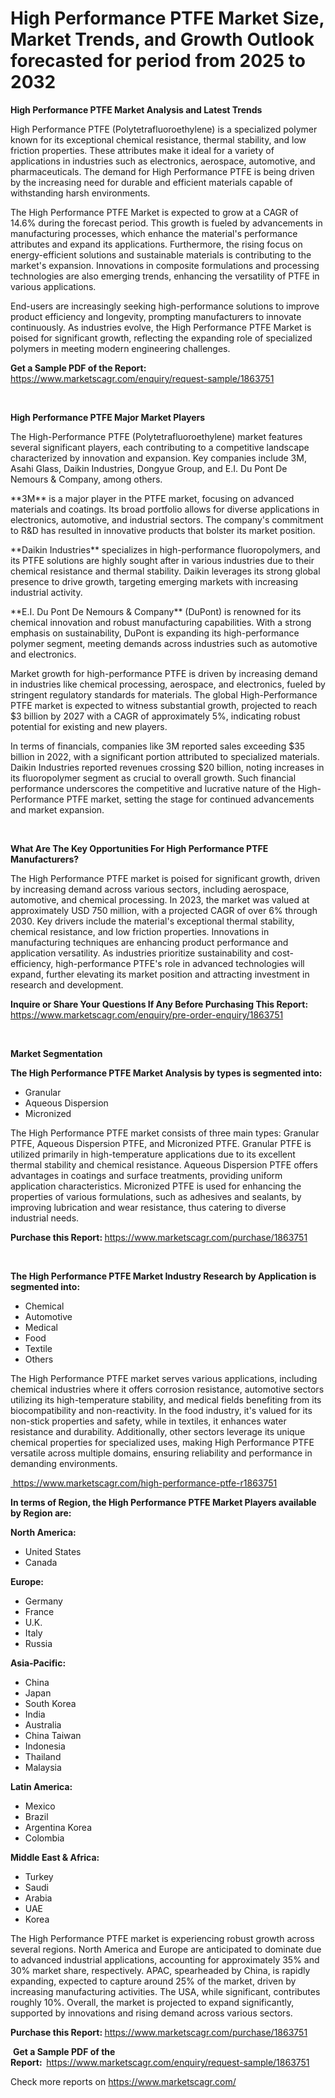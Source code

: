 <p><h1>High Performance PTFE Market Size, Market Trends, and Growth Outlook forecasted for period from 2025 to 2032</h1></p><p><strong>High Performance PTFE Market Analysis and Latest Trends</strong></p>
<p><p>High Performance PTFE (Polytetrafluoroethylene) is a specialized polymer known for its exceptional chemical resistance, thermal stability, and low friction properties. These attributes make it ideal for a variety of applications in industries such as electronics, aerospace, automotive, and pharmaceuticals. The demand for High Performance PTFE is being driven by the increasing need for durable and efficient materials capable of withstanding harsh environments.</p><p>The High Performance PTFE Market is expected to grow at a CAGR of 14.6% during the forecast period. This growth is fueled by advancements in manufacturing processes, which enhance the material's performance attributes and expand its applications. Furthermore, the rising focus on energy-efficient solutions and sustainable materials is contributing to the market's expansion. Innovations in composite formulations and processing technologies are also emerging trends, enhancing the versatility of PTFE in various applications. </p><p>End-users are increasingly seeking high-performance solutions to improve product efficiency and longevity, prompting manufacturers to innovate continuously. As industries evolve, the High Performance PTFE Market is poised for significant growth, reflecting the expanding role of specialized polymers in meeting modern engineering challenges.</p></p>
<p><strong>Get a Sample PDF of the Report:&nbsp;</strong> <a href="https://www.marketscagr.com/enquiry/request-sample/1863751?utm_campaign=3166&utm_medium=2&utm_source=Github&utm_content=ia&utm_term=03042025&utm_id=high-performance-ptfe">https://www.marketscagr.com/enquiry/request-sample/1863751</a></p>
<p>&nbsp;</p>
<p><strong>High Performance PTFE Major Market Players</strong></p>
<p><p>The High-Performance PTFE (Polytetrafluoroethylene) market features several significant players, each contributing to a competitive landscape characterized by innovation and expansion. Key companies include 3M, Asahi Glass, Daikin Industries, Dongyue Group, and E.I. Du Pont De Nemours & Company, among others.</p><p>**3M** is a major player in the PTFE market, focusing on advanced materials and coatings. Its broad portfolio allows for diverse applications in electronics, automotive, and industrial sectors. The company's commitment to R&D has resulted in innovative products that bolster its market position. </p><p>**Daikin Industries** specializes in high-performance fluoropolymers, and its PTFE solutions are highly sought after in various industries due to their chemical resistance and thermal stability. Daikin leverages its strong global presence to drive growth, targeting emerging markets with increasing industrial activity.</p><p>**E.I. Du Pont De Nemours & Company** (DuPont) is renowned for its chemical innovation and robust manufacturing capabilities. With a strong emphasis on sustainability, DuPont is expanding its high-performance polymer segment, meeting demands across industries such as automotive and electronics.</p><p>Market growth for high-performance PTFE is driven by increasing demand in industries like chemical processing, aerospace, and electronics, fueled by stringent regulatory standards for materials. The global High-Performance PTFE market is expected to witness substantial growth, projected to reach $3 billion by 2027 with a CAGR of approximately 5%, indicating robust potential for existing and new players.</p><p>In terms of financials, companies like 3M reported sales exceeding $35 billion in 2022, with a significant portion attributed to specialized materials. Daikin Industries reported revenues crossing $20 billion, noting increases in its fluoropolymer segment as crucial to overall growth. Such financial performance underscores the competitive and lucrative nature of the High-Performance PTFE market, setting the stage for continued advancements and market expansion.</p></p>
<p>&nbsp;</p>
<p><strong>What Are The Key Opportunities For High Performance PTFE Manufacturers?</strong></p>
<p><p>The High Performance PTFE market is poised for significant growth, driven by increasing demand across various sectors, including aerospace, automotive, and chemical processing. In 2023, the market was valued at approximately USD 750 million, with a projected CAGR of over 6% through 2030. Key drivers include the material's exceptional thermal stability, chemical resistance, and low friction properties. Innovations in manufacturing techniques are enhancing product performance and application versatility. As industries prioritize sustainability and cost-efficiency, high-performance PTFE's role in advanced technologies will expand, further elevating its market position and attracting investment in research and development.</p></p>
<p><strong>Inquire or Share Your Questions If Any Before Purchasing This Report:</strong> <a href="https://www.marketscagr.com/enquiry/pre-order-enquiry/1863751?utm_campaign=3166&utm_medium=2&utm_source=Github&utm_content=ia&utm_term=03042025&utm_id=high-performance-ptfe">https://www.marketscagr.com/enquiry/pre-order-enquiry/1863751</a></p>
<p>&nbsp;</p>
<p><strong>Market Segmentation</strong></p>
<p><strong>The High Performance PTFE Market Analysis by types is segmented into:</strong></p>
<p><ul><li>Granular</li><li>Aqueous Dispersion</li><li>Micronized</li></ul></p>
<p><p>The High Performance PTFE market consists of three main types: Granular PTFE, Aqueous Dispersion PTFE, and Micronized PTFE. Granular PTFE is utilized primarily in high-temperature applications due to its excellent thermal stability and chemical resistance. Aqueous Dispersion PTFE offers advantages in coatings and surface treatments, providing uniform application characteristics. Micronized PTFE is used for enhancing the properties of various formulations, such as adhesives and sealants, by improving lubrication and wear resistance, thus catering to diverse industrial needs.</p></p>
<p><strong>Purchase this Report:&nbsp;</strong><a href="https://www.marketscagr.com/purchase/1863751?utm_campaign=3166&utm_medium=2&utm_source=Github&utm_content=ia&utm_term=03042025&utm_id=high-performance-ptfe">https://www.marketscagr.com/purchase/1863751</a></p>
<p>&nbsp;</p>
<p><strong>The High Performance PTFE Market Industry Research by Application is segmented into:</strong></p>
<p><ul><li>Chemical</li><li>Automotive</li><li>Medical</li><li>Food</li><li>Textile</li><li>Others</li></ul></p>
<p><p>The High Performance PTFE market serves various applications, including chemical industries where it offers corrosion resistance, automotive sectors utilizing its high-temperature stability, and medical fields benefiting from its biocompatibility and non-reactivity. In the food industry, it's valued for its non-stick properties and safety, while in textiles, it enhances water resistance and durability. Additionally, other sectors leverage its unique chemical properties for specialized uses, making High Performance PTFE versatile across multiple domains, ensuring reliability and performance in demanding environments.</p></p>
<p><a href="https://www.marketscagr.com/high-performance-ptfe-r1863751?utm_campaign=3166&utm_medium=2&utm_source=Github&utm_content=ia&utm_term=03042025&utm_id=high-performance-ptfe">&nbsp;https://www.marketscagr.com/high-performance-ptfe-r1863751</a></p>
<p><strong>In terms of Region, the High Performance PTFE Market Players available by Region are:</strong></p>
<p>
    <p> <strong> North America: </strong>
        <ul>
            <li>United States</li>
            <li>Canada</li>
        </ul>
        </p> 
    <p> <strong> Europe: </strong>
        <ul>
            <li>Germany</li>
            <li>France</li>
            <li>U.K.</li>
            <li>Italy</li>
            <li>Russia</li>
        </ul>
        </p> 
    <p> <strong> Asia-Pacific: </strong>
        <ul>
            <li>China</li>
            <li>Japan</li>
            <li>South Korea</li>
            <li>India</li>
            <li>Australia</li>
            <li>China Taiwan</li>
            <li>Indonesia</li>
            <li>Thailand</li>
            <li>Malaysia</li>
        </ul>
        </p> 
    <p> <strong> Latin America: </strong>
        <ul>
            <li>Mexico</li>
            <li>Brazil</li>
            <li>Argentina Korea</li>
            <li>Colombia</li>
        </ul>
        </p> 
    <p> <strong> Middle East & Africa: </strong>
        <ul>
            <li>Turkey</li>
            <li>Saudi</li>
            <li>Arabia</li>
            <li>UAE</li>
            <li>Korea</li>
        </ul>
    </p>
    </p>
<p><p>The High Performance PTFE market is experiencing robust growth across several regions. North America and Europe are anticipated to dominate due to advanced industrial applications, accounting for approximately 35% and 30% market share, respectively. APAC, spearheaded by China, is rapidly expanding, expected to capture around 25% of the market, driven by increasing manufacturing activities. The USA, while significant, contributes roughly 10%. Overall, the market is projected to expand significantly, supported by innovations and rising demand across various sectors.</p></p>
<p><strong>Purchase this Report: </strong><a href="https://www.marketscagr.com/purchase/1863751?utm_campaign=3166&utm_medium=2&utm_source=Github&utm_content=ia&utm_term=03042025&utm_id=high-performance-ptfe">https://www.marketscagr.com/purchase/1863751</a></p>
<p>&nbsp;<strong>Get a Sample PDF of the Report:&nbsp;&nbsp;</strong><a href="https://www.marketscagr.com/enquiry/request-sample/1863751?utm_campaign=3166&utm_medium=2&utm_source=Github&utm_content=ia&utm_term=03042025&utm_id=high-performance-ptfe">https://www.marketscagr.com/enquiry/request-sample/1863751</a></p>
<p><strong></strong></p>
<p>Check more reports on <a href="https://www.marketscagr.com/?utm_campaign=3166&utm_medium=2&utm_source=Github&utm_content=ia&utm_term=03042025&utm_id=high-performance-ptfe">https://www.marketscagr.com/</a></p>